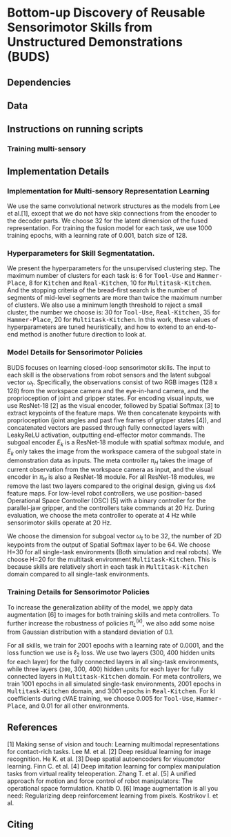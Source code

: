 # Bottom-up Discovery of Reusable Sensorimotor Skills from Unstructured Demonstrations (BUDS)

## Dependencies



## Data



## Instructions on running scripts

### Training multi-sensory 


## Implementation Details

### Implementation for Multi-sensory Representation Learning
We use the same convolutional network structures as the models from
Lee et al.[1], except that we do not have skip connections from the
encoder to the decoder parts. We choose 32 for the latent dimension
of the fused representation. For training the fusion model for each
task, we use 1000 training epochs, with a learning rate of 0.001,
batch size of 128.


### Hyperparameters for Skill Segmentatation.

We present the hyperparameters for the unsupervised clustering
step. The maximum number of clusters for each task is: 6 for
<tt>Tool-Use</tt> and <tt>Hammer-Place</tt>, 8 for <tt>Kitchen</tt>
and <tt>Real-Kitchen</tt>, 10 for <tt>Multitask-Kitchen</tt>. And
the stopping criteria of the bread-first search is the number of
segments of mid-level segments are more than twice the maximum number
of clusters. We also use a minimum length threshold to reject a small
cluster, the number we choose is: 30 for <tt>Tool-Use</tt>,
<tt>Real-Kitchen</tt>, 35 for <tt>Hammer-Place</tt>, 20 for
<tt>Multitask-Kitchen</tt>. In this work, these values of
hyperparameters are tuned heuristically, and how to extend to an
end-to-end method is another future direction to look at.


### Model Details for Sensorimotor Policies
BUDS focuses on learning closed-loop sensorimotor skills. The input to
each skill is the observations from robot sensors and the latent
subgoal vector $\omega_{t}$. Specifically, the observations consist of
two RGB images (128 x 128) from the workspace camera and the
eye-in-hand camera, and the proprioception of joint and gripper
states. For encoding visual inputs, we use ResNet-18 [2] as the visual
encoder, followed by Spatial Softmax [3] to extract keypoints of the
feature maps. We then concatenate keypoints with proprioception (joint
angles and past five frames of gripper states [4]), and concatenated
vectors are passed through fully connected layers with LeakyReLU
activation, outputting end-effector motor commands. The subgoal
encoder $E_k$ is a ResNet-18 module with spatial softmax module, and
$E_k$ only takes the image from the workspace camera of the subgoal
state in demonstration data as inputs. The meta controller $\pi_{H}$
takes the image of current observation from the workspace camera as
input, and the visual encoder in $\pi_{H}$ is also a ResNet-18
module. For all ResNet-18 modules, we remove the last two layers
compared to the original design, giving us 4x4 feature
maps. For low-level robot controllers, we use position-based
Operational Space Controller (OSC) [5] with a binary controller for
the parallel-jaw gripper, and the controllers take commands at 20
Hz. During evaluation, we choose the meta controller to operate at 4
Hz while sensorimotor skills operate at 20 Hz.

We choose the dimension for subgoal vector $\omega_t$ to be 32, the
number of 2D keypoints from the output of Spatial Softmax layer to
be 64. We choose H=30 for all single-task environments (Both
simulation and real robots). We choose H=20 for the multitask
environment <tt>Multitask-Kitchen</tt>. This is because skills are
relatively short in each task in <tt>Multitask-Kitchen</tt> domain
compared to all single-task environments.

### Training Details for Sensorimotor Policies
To increase the generalization ability of the model, we apply data
augmentation [6] to images for both training skills and meta
controllers. To further increase the robustness of policies
$\pi^{(k)}_{L}$, we also add some noise from Gaussian distribution
with a standard deviation of 0.1.
 
For all skills, we train for 2001 epochs with a learning rate of
$0.0001$, and the loss function we use is $\ell_{2}$ loss. We use two
layers (300, 400 hidden units for each layer) for the fully
connected layers in all sing-task environments, while three layers
(`300`, 300, 400) hidden units for each layer for fully connected
layers in <tt>Multitask-Kitchen</tt> domain. For meta controllers, we
train 1001 epochs in all simulated single-task environments, 2001
epochs in <tt>Multitask-Kitchen</tt> domain, and 3001 epochs in
<tt>Real-Kitchen</tt>. For kl coefficients during cVAE training, we
choose 0.005 for <tt>Tool-Use</tt>, <tt>Hammer-Place</tt>, and
0.01 for all other environments.
 


## References
[1] Making sense of vision and touch: Learning multimodal
representations for contact-rich tasks. Lee M. et al.
[2] Deep residual learning for image recognition. He K. et al.
[3] Deep spatial autoencoders for visuomotor learning. Finn C. et al.
[4] Deep imitation learning for complex manipulation tasks from
virtual reality teleoperation. Zhang T. et al.
[5] A unified approach for motion and force control of robot
manipulators: The operational space formulation. Khatib O.
[6] Image augmentation is all you need: Regularizing deep
reinforcement learning from pixels. Kostrikov I. et al.



## Citing


```

```

